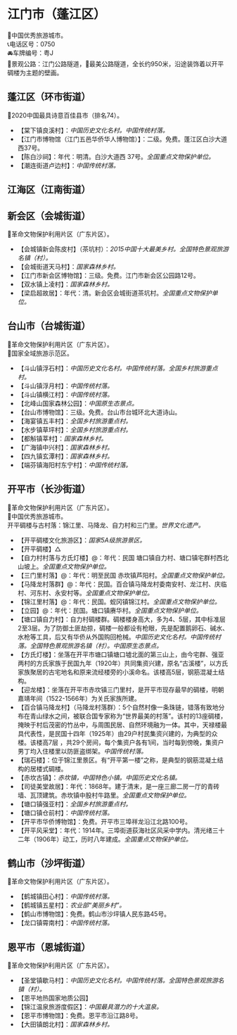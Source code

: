 # 江门市（蓬江区）  
🏅中国优秀旅游城市。   
📞电话区号：0750  
🚘车牌编号：粤J  
🎢景观公路：江门公路隧道，🎢最美公路隧道，全长约950米，沿途装饰着以开平碉楼为主题的壁画。   

## 蓬江区（环市街道）  
🏅2020中国最具诗意百佳县市（排名74）。   
* 【棠下镇良溪村】：*中国历史文化名村。中国传统村落。*  
* 【江门市博物馆（江门五邑华侨华人博物馆）】：二级。免费。蓬江区白沙大道西37号。   
* 【陈白沙祠】：年代：明清。白沙大道西 37号。*全国重点文物保护单位。*  
* 【潮连街道卢边村】：*中国传统村落。*  

## 江海区（江南街道）  

## 新会区（会城街道）  
🚩革命文物保护利用片区（广东片区）。   
* 【会城镇新会陈皮村】（茶坑村）：*2015中国十大最美乡村。全国特色景观旅游名镇（村）。*  
* 【会城街道天马村】：*国家森林乡村。*  
* 【江门市新会区博物馆】：三级。免费。江门市新会区公园路12号。   
* 【双水镇上凌村】：*国家森林乡村。*  
* 【梁启超故居】：年代：清。新会区会城街道茶坑村。*全国重点文物保护单位。*  

## 台山市（台城街道）  
🚩革命文物保护利用片区（广东片区）。   
🚩国家全域旅游示范区。   
* 【斗山镇浮石村】：*中国历史文化名村。中国传统村落。全国乡村旅游重点村。*  
* 【斗山镇浮月村】：*中国传统村落。*  
* 【斗山镇横江村】：*中国传统村落。*  
* 【北峰山国家森林公园】：*中国原生态景点。*  
* 【台山市博物馆】：三级。免费。台山市台城环北大道诗山。   
* 【海宴镇五丰村】：*全国乡村旅游重点村。*  
* 【水步镇草坪村】：*全国乡村旅游重点村。*  
* 【都斛镇莘村】：*国家森林乡村。*  
* 【广海镇中兴村】：*国家森林乡村。*  
* 【四九镇玄潭村】：*国家森林乡村。*  
* 【端芬镇海阳村东宁村】：*中国传统村落。*  

## 开平市（长沙街道）  
🚩革命文物保护利用片区（广东片区）。   
🏅中国优秀旅游城市。   
开平碉楼与古村落：锦江里、马降龙、自力村和三门里。*世界文化遗产。*  
* 【开平碉楼文化旅游区】：*国家5A级旅游景区。*  
* 【开平碉楼】△ 
* 【自力村村落与方氏灯楼】@：年代：民国 塘口镇自力村、塘口镇宅群村西北山坡上。*全国重点文物保护单位。*   
* 【三门里村落】@：年代：明至民国 赤坎镇芦阳村。*全国重点文物保护单位。*   
* 【马降龙村落群】@：年代：民国。百合镇马降龙村委南安村、龙江村、庆临村、河东村、永安村等。*全国重点文物保护单位。*    
* 【锦江里村落】@：年代：民国。蚬冈镇锦江村。*全国重点文物保护单位。*   
* 【立园】@：年代：民国。塘口镇赓华村。*全国重点文物保护单位。*    
* 【塘口镇自力村】：自力村碉楼群。碉楼楼身高大，多为4、5层，其中标准层2至3层。为了防御土匪劫掠，碉楼一般都设有枪眼，先是配置鹅卵石、碱水、水枪等工具，后又有华侨从外国购回枪械。*中国历史文化名村。中国传统村落。全国特色景观旅游名镇（村）。中国原生态景点。*  
* 【方氏灯楼】：坐落在开平市塘口镇塘口墟北面的第三山上，由今宅群、强亚两村的方氏家族于民国九年（1920年）共同集资兴建，原名“古溪楼”，以方氏家族聚居的古宅地名和原来流经楼旁的小溪命名。该楼高5层，钢筋混凝土结构。   
* 【迎龙楼】：坐落在开平市赤坎镇三门里村，是开平市现存最早的碉楼，明朝嘉靖年间（1522-1566年）为关氏家族所建。   
* 【百合镇马降龙村】（马降龙村落群）：5个自然村像一条珠链，错落有致地分布在青山绿水之间，被联合国专家称为“世界最美的村落”。该村的13座碉楼，掩映于村后茂密的竹丛中，与周围民居、自然环境融为一体。其中，天禄楼最具代表性，是民国十四年（1925年）由29户村民集资兴建的，为典型的众楼。该楼高7层 ，共29个房间，每个集资户各有1间，当时每到傍晚，集资户男丁均入住楼里以防匪盗绑架。*中国传统村落。*  
* 【瑞石楼】：位于锦江里景区。有“开平第一楼”之称，是典型的钢筋混凝土结构的居楼式碉楼。   
* 【赤坎古镇】：*赤坎镇，中国特色小镇。中国历史文化名镇。*  
* 【司徒美堂故居】：年代：1868年。建于清末，是一座三廊二房一厅的青砖墙、瓦顶建筑。赤坎镇中股村牛路里。*全国重点文物保护单位。*  
* 【塘口镇强亚村】：*全国乡村旅游重点村。*  
* 【塘口镇仓前村】：*中国传统村落。*  
* 【开平市华侨博物馆】：免费。开平市三埠祥龙沿江北路100号。   
* 【开平风采堂】：年代：1914年。三埠街道荻海社区风采中学内。清光绪三十二年（1906年）动工，历时八年建成。*全国重点文物保护单位。*  

## 鹤山市（沙坪街道）  
🚩革命文物保护利用片区（广东片区）。   
* 【鹤城镇田心村】：*中国传统村落。*  
* 【鹤城镇五星村】：*农业部“美丽乡村”。*  
* 【鹤山市博物馆】：免费。鹤山市沙坪镇人民东路45号。   
* 【龙口镇霄南村】：*中国传统村落。*  

## 恩平市（恩城街道）  
🚩革命文物保护利用片区（广东片区）。   
* 【圣堂镇歇马村】：*中国历史文化名村。中国传统村落。全国特色景观旅游名镇（村）。*  
* 【恩平地热国家地质公园】  
* 【锦江温泉旅游度假区】：*中国最具潜力的十大温泉。*  
* 【恩平市博物馆】：免费。恩平市沿江路8号。   
* 【大田镇朗北村】：*国家森林乡村。*  
